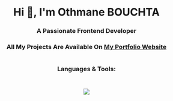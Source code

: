 <h1 align="center">Hi 👋, I'm Othmane BOUCHTA</h1>
<h3 align="center">A Passionate Frontend Developer</h3>

<h3 align="center">All My Projects Are Available On <a href="https://othmanebouchta.com">My Portfolio Website</a></h3>

###

<h1 align="left"></h1>

###

<h3 align="Center">Languages & Tools:<br><br></h3>

###

<p align="center">
    <img src="https://skillicons.dev/icons?i=git,github,bash,c,cpp,html,css,js,react,figma,firebase,mysql" />
  </a>
</p>
